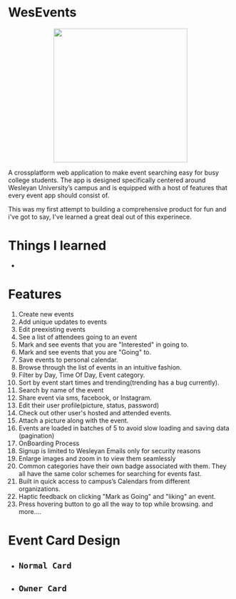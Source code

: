# WesEvents

<p align="center">
<img src = "Images/logo.svg" height = 300px />
</p>

A crossplatform web application to make event searching easy for busy college students. The app is designed specifically centered around Wesleyan University’s 
campus and is equipped with a host of features that every event app should consist of. 

This was my first attempt to building a comprehensive product for fun and i've got to say, I've learned a great deal out of this experinece. 

# Things I learned

- 
# Features
1. Create new events
2. Add unique updates to events
3. Edit preexisting events
4. See a list of attendees going to an event
5. Mark and see events that you are "Interested" in going to.
5. Mark and see events that you are "Going" to.
6. Save events to personal calendar. 
7. Browse through the list of events in an intuitive fashion.
8. Filter by Day, Time Of Day, Event category. 
9. Sort by event start times and trending(trending has a bug currently).
10. Search by name of the event
11. Share event via sms, facebook, or Instagram. 
12. Edit their user profile(picture, status, password)
13. Check out other user's hosted and attended events.
14. Attach a picture along with the event.
15. Events are loaded in batches of 5 to avoid slow loading and saving data (pagination)
16. OnBoarding Process 
17. Signup is limited to Wesleyan Emails only for security reasons
18. Enlarge images and zoom in to view them seamlessly 
19. Common categories have their own badge associated with them. They all have the same color schemes for searching for events fast. 
20. Built in quick access to campus’s Calendars from different organizations.
21. Haptic feedback on clicking "Mark as Going" and "liking" an event. 
22. Press hovering button to go all the way to top while browsing.
    and more....
# Event Card Design

- ## `Normal Card`

- ## `Owner Card`

